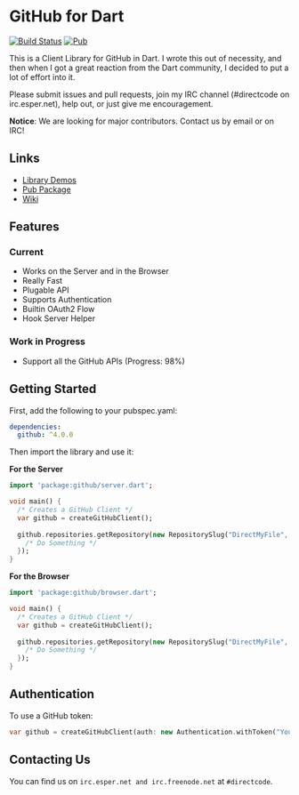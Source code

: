 # GitHub for Dart

[![Build Status](https://travis-ci.org/DirectMyFile/github.dart.svg?branch=master)](https://travis-ci.org/DirectMyFile/github.dart)
[![Pub](https://img.shields.io/pub/v/github.svg)](https://pub.dartlang.org/packages/github)

This is a Client Library for GitHub in Dart. I wrote this out of necessity, and then when I got a great reaction from the Dart community, I decided to put a lot of effort into it.

Please submit issues and pull requests, join my IRC channel (#directcode on irc.esper.net), help out, or just give me encouragement.

**Notice**: We are looking for major contributors. Contact us by email or on IRC!

## Links

- [Library Demos](http://github.directcode.org/demos/)
- [Pub Package](https://pub.dartlang.org/packages/github)
- [Wiki](https://github.com/DirectMyFile/github.dart/wiki)

## Features

### Current

- Works on the Server and in the Browser
- Really Fast
- Plugable API
- Supports Authentication
- Builtin OAuth2 Flow
- Hook Server Helper

### Work in Progress

- Support all the GitHub APIs (Progress: 98%)

## Getting Started

First, add the following to your pubspec.yaml:

```yaml
dependencies:
  github: ^4.0.0
```

Then import the library and use it:

**For the Server**
```dart
import 'package:github/server.dart';

void main() {
  /* Creates a GitHub Client */
  var github = createGitHubClient();
  
  github.repositories.getRepository(new RepositorySlug("DirectMyFile", "github.dart")).then((Repository repo) {
    /* Do Something */
  });
}
```

**For the Browser**
```dart
import 'package:github/browser.dart';

void main() {
  /* Creates a GitHub Client */
  var github = createGitHubClient();
  
  github.repositories.getRepository(new RepositorySlug("DirectMyFile", "github.dart")).then((Repository repo) {
    /* Do Something */
  });
}
```

## Authentication

To use a GitHub token:

```dart
var github = createGitHubClient(auth: new Authentication.withToken("YourTokenHere"));
```

## Contacting Us

You can find us on `irc.esper.net and irc.freenode.net` at `#directcode`.
